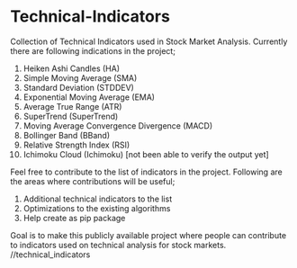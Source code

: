 # Technical-Indicators
Collection of Technical Indicators used in Stock Market Analysis. Currently there are following indications in the project;

1. Heiken Ashi Candles (HA)
2. Simple Moving Average (SMA)
3. Standard Deviation (STDDEV)
4. Exponential Moving Average (EMA)
5. Average True Range (ATR)
6. SuperTrend (SuperTrend)
7. Moving Average Convergence Divergence (MACD)
8. Bollinger Band (BBand)
9. Relative Strength Index (RSI)
10. Ichimoku Cloud (Ichimoku) [not been able to verify the output yet]

Feel free to contribute to the list of indicators in the project. Following are the areas where contributions will be useful;

1. Additional technical indicators to the list
2. Optimizations to the existing algorithms
3. Help create as pip package

Goal is to make this publicly available project where people can contribute to indicators used on technical analysis for stock markets.
//technical_indicators
